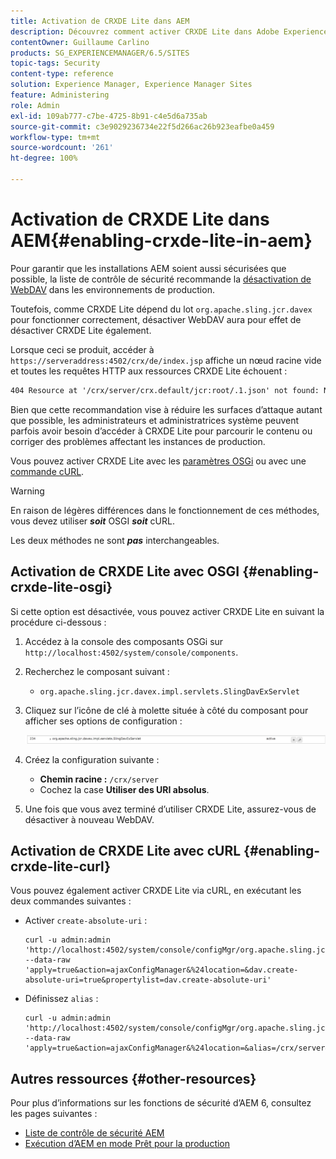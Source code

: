 ```yaml
---
title: Activation de CRXDE Lite dans AEM
description: Découvrez comment activer CRXDE Lite dans Adobe Experience Manager.
contentOwner: Guillaume Carlino
products: SG_EXPERIENCEMANAGER/6.5/SITES
topic-tags: Security
content-type: reference
solution: Experience Manager, Experience Manager Sites
feature: Administering
role: Admin
exl-id: 109ab777-c7be-4725-8b91-c4e5d6a735ab
source-git-commit: c3e9029236734e22f5d266ac26b923eafbe0a459
workflow-type: tm+mt
source-wordcount: '261'
ht-degree: 100%

---
```


# Activation de CRXDE Lite dans AEM{#enabling-crxde-lite-in-aem}

Pour garantir que les installations AEM soient aussi sécurisées que possible, la liste de contrôle de sécurité recommande la [désactivation de WebDAV](/help/sites-administering/security-checklist.md#disable-webdav) dans les environnements de production.

Toutefois, comme CRXDE Lite dépend du lot `org.apache.sling.jcr.davex` pour fonctionner correctement, désactiver WebDAV aura pour effet de désactiver CRXDE Lite également.

Lorsque ceci se produit, accéder à `https://serveraddress:4502/crx/de/index.jsp` affiche un nœud racine vide et toutes les requêtes HTTP aux ressources CRXDE Lite échouent :

```xml
404 Resource at '/crx/server/crx.default/jcr:root/.1.json' not found: No resource found
```

Bien que cette recommandation vise à réduire les surfaces d’attaque autant que possible, les administrateurs et administratrices système peuvent parfois avoir besoin d’accéder à CRXDE Lite pour parcourir le contenu ou corriger des problèmes affectant les instances de production.

Vous pouvez activer CRXDE Lite avec les [paramètres OSGi](#enabling-crxde-lite-osgi) ou avec une [commande cURL](#enabling-crxde-lite-curl).

>[!WARNING]
>
>En raison de légères différences dans le fonctionnement de ces méthodes, vous devez utiliser ***soit*** OSGI ***soit*** cURL.
>
>Les deux méthodes ne sont ***pas*** interchangeables.

## Activation de CRXDE Lite avec OSGI {#enabling-crxde-lite-osgi}

Si cette option est désactivée, vous pouvez activer CRXDE Lite en suivant la procédure ci-dessous :

1. Accédez à la console des composants OSGi sur `http://localhost:4502/system/console/components`.
1. Recherchez le composant suivant :

   * `org.apache.sling.jcr.davex.impl.servlets.SlingDavExServlet`

1. Cliquez sur l’icône de clé à molette située à côté du composant pour afficher ses options de configuration :

   ![chlimage_1-80](assets/chlimage_1-80a.png)

1. Créez la configuration suivante :

   * **Chemin racine :** `/crx/server`
   * Cochez la case **Utiliser des URI absolus**.

1. Une fois que vous avez terminé d’utiliser CRXDE Lite, assurez-vous de désactiver à nouveau WebDAV.

## Activation de CRXDE Lite avec cURL {#enabling-crxde-lite-curl}

Vous pouvez également activer CRXDE Lite via cURL, en exécutant les deux commandes suivantes :

* Activer `create-absolute-uri` :

  ```shell
  curl -u admin:admin 'http://localhost:4502/system/console/configMgr/org.apache.sling.jcr.davex.impl.servlets.SlingDavExServlet' --data-raw 'apply=true&action=ajaxConfigManager&%24location=&dav.create-absolute-uri=true&propertylist=dav.create-absolute-uri'
  ```

* Définissez `alias` :

  ```shell
  curl -u admin:admin 'http://localhost:4502/system/console/configMgr/org.apache.sling.jcr.davex.impl.servlets.SlingDavExServlet' --data-raw 'apply=true&action=ajaxConfigManager&%24location=&alias=/crx/server&propertylist=alias'
  ```

## Autres ressources {#other-resources}

Pour plus d’informations sur les fonctions de sécurité d’AEM 6, consultez les pages suivantes :

* [Liste de contrôle de sécurité AEM](/help/sites-administering/security-checklist.md)
* [Exécution d’AEM en mode Prêt pour la production](/help/sites-administering/production-ready.md)
